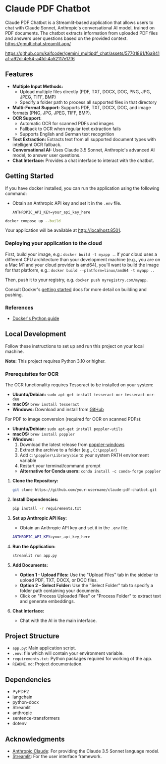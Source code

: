 # Claude PDF Chatbot

Claude PDF Chatbot is a Streamlit-based application that allows users to chat with Claude Sonnet, Anthropic's conversational AI model, trained on PDF documents. The chatbot extracts information from uploaded PDF files and answers user questions based on the provided context.
<https://gmultichat.streamlit.app/>

<https://github.com/kaifcoder/gemini_multipdf_chat/assets/57701861/f6a841af-a92d-4e54-a4fd-4a52117e17f6>

## Features

- **Multiple Input Methods:** 
  - Upload multiple files directly (PDF, TXT, DOCX, DOC, PNG, JPG, JPEG, TIFF, BMP)
  - Specify a folder path to process all supported files in that directory
- **Multi-Format Support:** Supports PDF, TXT, DOCX, DOC, and image formats (PNG, JPG, JPEG, TIFF, BMP).
- **OCR Support:** 
  - Automatic OCR for scanned PDFs and images
  - Fallback to OCR when regular text extraction fails
  - Supports English and German text recognition
- **Text Extraction:** Extracts text from all supported document types with intelligent OCR fallback.
- **Conversational AI:** Uses Claude 3.5 Sonnet, Anthropic's advanced AI model, to answer user questions.
- **Chat Interface:** Provides a chat interface to interact with the chatbot.

## Getting Started

If you have docker installed, you can run the application using the following command:

- Obtain an Anthropic API key and set it in the `.env` file.

   ```.env
   ANTHROPIC_API_KEY=your_api_key_here
   ```

```bash
docker compose up --build
```

Your application will be available at <http://localhost:8501>.

### Deploying your application to the cloud

First, build your image, e.g.: `docker build -t myapp .`.
If your cloud uses a different CPU architecture than your development
machine (e.g., you are on a Mac M1 and your cloud provider is amd64),
you'll want to build the image for that platform, e.g.:
`docker build --platform=linux/amd64 -t myapp .`.

Then, push it to your registry, e.g. `docker push myregistry.com/myapp`.

Consult Docker's [getting started](https://docs.docker.com/go/get-started-sharing/)
docs for more detail on building and pushing.

### References

- [Docker's Python guide](https://docs.docker.com/language/python/)

## Local Development

Follow these instructions to set up and run this project on your local machine.

   **Note:** This project requires Python 3.10 or higher.

### Prerequisites for OCR

The OCR functionality requires Tesseract to be installed on your system:

- **Ubuntu/Debian:** `sudo apt-get install tesseract-ocr tesseract-ocr-deu`
- **macOS:** `brew install tesseract`
- **Windows:** Download and install from [GitHub](https://github.com/UB-Mannheim/tesseract/wiki)

For PDF to image conversion (required for OCR on scanned PDFs):
- **Ubuntu/Debian:** `sudo apt-get install poppler-utils`
- **macOS:** `brew install poppler`
- **Windows:** 
  1. Download the latest release from [poppler-windows](https://github.com/oschwartz10612/poppler-windows/releases/)
  2. Extract the archive to a folder (e.g., `C:\poppler`)
  3. Add `C:\poppler\Library\bin` to your system PATH environment variable
  4. Restart your terminal/command prompt
  - **Alternative for Conda users:** `conda install -c conda-forge poppler`

1. **Clone the Repository:**

   ```bash
   git clone https://github.com/your-username/claude-pdf-chatbot.git
   ```

2. **Install Dependencies:**

   ```bash
   pip install -r requirements.txt
   ```

3. **Set up Anthropic API Key:**
   - Obtain an Anthropic API key and set it in the `.env` file.

   ```bash
   ANTHROPIC_API_KEY=your_api_key_here
   ```

4. **Run the Application:**

   ```bash
   streamlit run app.py
   ```

5. **Add Documents:**
   - **Option 1 - Upload Files:** Use the "Upload Files" tab in the sidebar to upload PDF, TXT, DOCX, or DOC files.
   - **Option 2 - Select Folder:** Use the "Select Folder" tab to specify a folder path containing your documents.
   - Click on "Process Uploaded Files" or "Process Folder" to extract text and generate embeddings.

6. **Chat Interface:**
   - Chat with the AI in the main interface.

## Project Structure

- `app.py`: Main application script.
- `.env`: file which will contain your environment variable.
- `requirements.txt`: Python packages required for working of the app.
- `README.md`: Project documentation.

## Dependencies

- PyPDF2
- langchain
- python-docx
- Streamlit
- anthropic
- sentence-transformers
- dotenv

## Acknowledgments

- [Anthropic Claude](https://www.anthropic.com/): For providing the Claude 3.5 Sonnet language model.
- [Streamlit](https://streamlit.io/): For the user interface framework.
